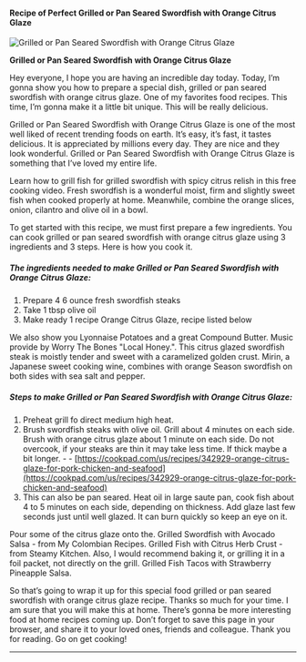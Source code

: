             

#### Recipe of Perfect Grilled or Pan Seared Swordfish with Orange Citrus Glaze

![Grilled  or Pan Seared Swordfish with Orange Citrus Glaze](https://img-global.cpcdn.com/recipes/6528427810095104/751x532cq70/grilled-or-pan-seared-swordfish-with-orange-citrus-glaze-recipe-main-photo.jpg)

**Grilled or Pan Seared Swordfish with Orange Citrus Glaze**

Hey everyone, I hope you are having an incredible day today. Today, I’m gonna show you how to prepare a special dish, grilled or pan seared swordfish with orange citrus glaze. One of my favorites food recipes. This time, I’m gonna make it a little bit unique. This will be really delicious.

Grilled or Pan Seared Swordfish with Orange Citrus Glaze is one of the most well liked of recent trending foods on earth. It’s easy, it’s fast, it tastes delicious. It is appreciated by millions every day. They are nice and they look wonderful. Grilled or Pan Seared Swordfish with Orange Citrus Glaze is something that I’ve loved my entire life.

Learn how to grill fish for grilled swordfish with spicy citrus relish in this free cooking video. Fresh swordfish is a wonderful moist, firm and slightly sweet fish when cooked properly at home. Meanwhile, combine the orange slices, onion, cilantro and olive oil in a bowl.

To get started with this recipe, we must first prepare a few ingredients. You can cook grilled or pan seared swordfish with orange citrus glaze using 3 ingredients and 3 steps. Here is how you cook it.

##### The ingredients needed to make Grilled or Pan Seared Swordfish with Orange Citrus Glaze:

1.  Prepare 4 6 ounce fresh swordfish steaks
2.  Take 1 tbsp olive oil
3.  Make ready 1 recipe Orange Citrus Glaze, recipe listed below

We also show you Lyonnaise Potatoes and a great Compound Butter. Music provide by Worry The Bones "Local Honey.". This citrus glazed swordfish steak is moistly tender and sweet with a caramelized golden crust. Mirin, a Japanese sweet cooking wine, combines with orange Season swordfish on both sides with sea salt and pepper.

##### Steps to make Grilled or Pan Seared Swordfish with Orange Citrus Glaze:

1.  Preheat grill fo direct medium high heat.
2.  Brush swordfish steaks with olive oil. Grill about 4 minutes on each side. Brush with orange citrus glaze about 1 minute on each side. Do not overcook, if your steaks are thin it may take less time. If thick maybe a bit longer. - - [https://cookpad.com/us/recipes/342929-orange-citrus-glaze-for-pork-chicken-and-seafood](https://cookpad.com/us/recipes/342929-orange-citrus-glaze-for-pork-chicken-and-seafood)
3.  This can also be pan seared. Heat oil in large saute pan, cook fish about 4 to 5 minutes on each side, depending on thickness. Add glaze last few seconds just until well glazed. It can burn quickly so keep an eye on it.

Pour some of the citrus glaze onto the. Grilled Swordfish with Avocado Salsa - from My Colombian Recipes. Grilled Fish with Citrus Herb Crust - from Steamy Kitchen. Also, I would recommend baking it, or grilling it in a foil packet, not directly on the grill. Grilled Fish Tacos with Strawberry Pineapple Salsa.

So that’s going to wrap it up for this special food grilled or pan seared swordfish with orange citrus glaze recipe. Thanks so much for your time. I am sure that you will make this at home. There’s gonna be more interesting food at home recipes coming up. Don’t forget to save this page in your browser, and share it to your loved ones, friends and colleague. Thank you for reading. Go on get cooking!

* * *